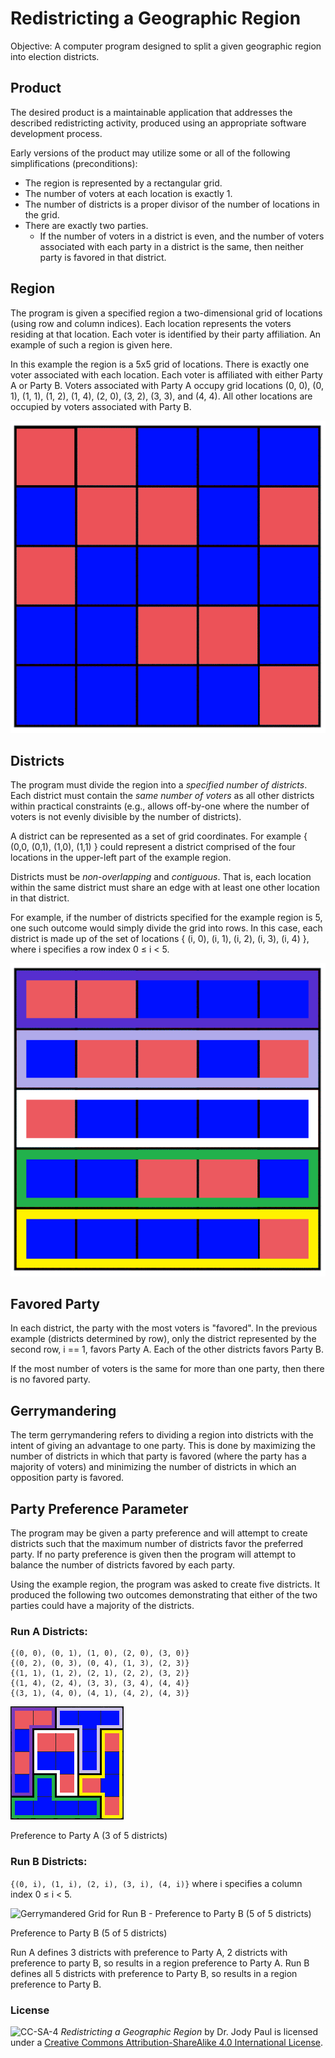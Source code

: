 # Redistricting a Geographic Region

Objective: A computer program designed to split a given geographic region into election districts.

## Product
The desired product is a maintainable application that addresses the described redistricting activity, produced using an appropriate software development process.

Early versions of the product may utilize some or all of the following simplifications (preconditions):

* The region is represented by a rectangular grid.
* The number of voters at each location is exactly 1.
* The number of districts is a proper divisor of the number of locations in the grid.
* There are exactly two parties.
  * If the number of voters in a district is even, and the number of voters associated with each party in a district is the same, then neither party is favored in that district.

## Region
The program is given a specified region a two-dimensional grid of locations (using row and column indices).  Each location represents the voters residing at that location.  Each voter is identified by their party affiliation.  An example of such a region is given here.

In this example the region is a 5x5 grid of locations. There is exactly one voter associated with each location. Each voter is affiliated with either Party A or Party B. Voters associated with Party A occupy grid locations (0, 0), (0, 1), (1, 1), (1, 2), (1, 4), (2, 0), (3, 2), (3, 3), and (4, 4). All other locations are occupied by voters associated with Party B.

![5x5 Region of Locations matching the textual description](/images/NewfigureA.png)
 
## Districts
The program must divide the region into a _specified number of districts_. Each district must contain the _same number of voters_ as all other districts within practical constraints (e.g., allows off-by-one where the number of voters is not evenly divisible by the number of districts).

A district can be represented as a set of grid coordinates.  For example { (0,0, (0,1), (1,0), (1,1) } could represent a district comprised of the four locations in the upper-left part of the example region.

Districts must be _non-overlapping_ and _contiguous_. That is, each location within the same district must share an edge with at least one other location in that district.

For example, if the number of districts specified for the example region is 5, one such outcome would simply divide the grid into rows.  In this case, each district is made up of the set of locations    { (i, 0), (i, 1), (i, 2), (i, 3), (i, 4) }, where i specifies a row index 0 ≤ i < 5. 
 
![Example Region with Districts by Row](/images/NewfigureB.png)
 
 
## Favored Party
In each district, the party with the most voters is "favored". In the previous example (districts determined by row), only the district represented by the second row, i == 1, favors Party A. Each of the other districts favors Party B.

If the most number of voters is the same for more than one party, then there is no favored party.

## Gerrymandering
The term gerrymandering refers to dividing a region into districts with the intent of giving an advantage to one party. This is done by maximizing the number of districts in which that party is favored (where the party has a majority of voters) and minimizing the number of districts in which an opposition party is favored.

## Party Preference Parameter
The program may be given a party preference and will attempt to create districts such that the maximum number of districts favor the preferred party. If no party preference is given then the program will attempt to balance the number of districts favored by each party.

Using the example region, the program was asked to create five districts. It produced the following two outcomes demonstrating that either of the two parties could have a majority of the districts.

### Run A Districts:  
```
{(0, 0), (0, 1), (1, 0), (2, 0), (3, 0)}  
{(0, 2), (0, 3), (0, 4), (1, 3), (2, 3)}  
{(1, 1), (1, 2), (2, 1), (2, 2), (3, 2)}  
{(1, 4), (2, 4), (3, 3), (3, 4), (4, 4)}   
{(3, 1), (4, 0), (4, 1), (4, 2), (4, 3)}  
``` 
 ![Gerrymandered grid from Run A - Preference to Party A (3 of 5 districts)](images/NewfigureC.png)  
 
 Preference to Party A (3 of 5 districts)
 
 
### Run B Districts:  
```{(0, i), (1, i), (2, i), (3, i), (4, i)}``` where 
i specifies a column index 0 ≤ i < 5.

![Gerrymandered Grid for Run B - Preference to Party B (5 of 5 districts)](images/NewfigureD.png) 

Preference to Party B (5 of 5 districts)
 
 
Run A defines 3 districts with preference to Party A, 2 districts with preference to party B, so results in a region preference to Party A.
Run B defines all 5 districts with preference to Party B, so results in a region preference to Party B. 



### License
![CC-SA-4](https://licensebuttons.net/l/by-sa/4.0/88x31.png) _Redistricting a Geographic Region_ by Dr. Jody Paul is licensed under a [Creative Commons Attribution-ShareAlike 4.0 International License](http://creativecommons.org/licenses/by-sa/4.0/). 

